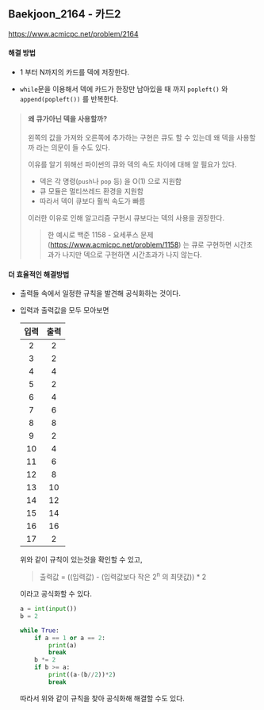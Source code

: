 ## Baekjoon_2164 - 카드2

https://www.acmicpc.net/problem/2164

#### 해결 방법

- 1 부터 N까지의 카드를 덱에 저장한다.

- `while`문을 이용해서 덱에 카드가 한장만 남아있을 때 까지 `popleft()` 와 `append(popleft())` 를 반복한다.

> #### 왜 큐가아닌 덱을 사용할까?
>
> 왼쪽의 값을 가져와 오른쪽에 추가하는 구현은 큐도 할 수 있는데 왜 덱을 사용할까 라는 의문이 들 수도 있다. 
>
> 이유를 알기 위해선 파이썬의 큐와 덱의 속도 차이에 대해 알 필요가 있다.
>
> - 덱은 각 명령(`push`나 `pop` 등) 을 O(1) 으로 지원함
> - 큐 모듈은 멀티쓰레드 환경을 지원함
> - 따라서 덱이 큐보다 훨씩 속도가 빠름
>
> 이러한 이유로 인해 알고리즘 구현시 큐보다는 덱의 사용을 권장한다.
>
> > 한 예시로 백준 1158 - 요세푸스 문제 (https://www.acmicpc.net/problem/1158) 는 큐로 구현하면 시간초과가 나지만 덱으로 구현하면 시간초과가 나지 않는다.

#### 더 효율적인 해결방법

- 출력들 속에서 일정한 규칙을 발견해 공식화하는 것이다.

- 입력과 출력값을 모두 모아보면

  | 입력 | 출력 |
  | :--: | :--: |
  |  2   |  2   |
  |  3   |  2   |
  |  4   |  4   |
  |  5   |  2   |
  |  6   |  4   |
  |  7   |  6   |
  |  8   |  8   |
  |  9   |  2   |
  |  10  |  4   |
  |  11  |  6   |
  |  12  |  8   |
  |  13  |  10  |
  |  14  |  12  |
  |  15  |  14  |
  |  16  |  16  |
  |  17  |  2   |

  위와 같이 규칙이 있는것을 확인할 수 있고,

  > 출력값 = ((입력값) - (입력값보다 작은 2<sup>n</sup> 의 최댓값)) * 2 

  이라고 공식화할 수 있다.

  ```` python
  a = int(input())
  b = 2
  
  while True:
      if a == 1 or a == 2:
          print(a)
          break
      b *= 2
      if b >= a:
          print((a-(b//2))*2)
          break
  ````

  따라서 위와 같이 규칙을 찾아 공식화해 해결할 수도 있다.

